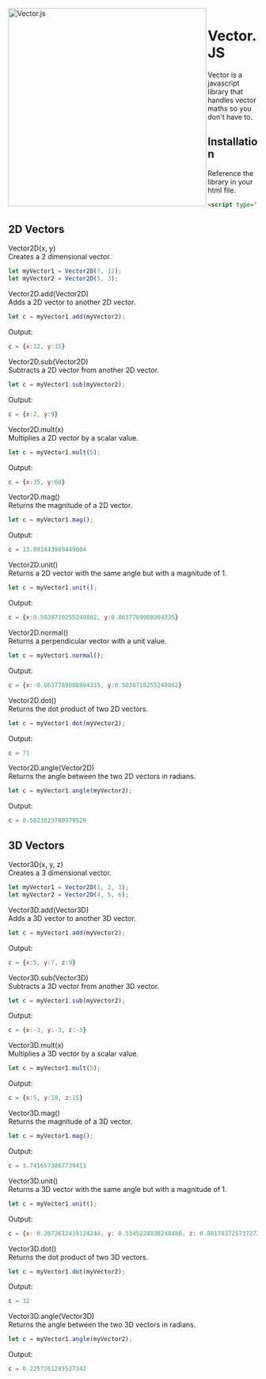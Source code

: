 <img alt="Vector.js" src="https://lh4.googleusercontent.com/ax4nwt3f5fLzLdpKjy9L0EmrtnlRQpz5-m4iZCVnGT5VeyJiU6o06JrQ8FbqOqdrJzdIo6GW_TeESHEkGFUS=w1920-h937" align="left" width="400">

# Vector.JS

Vector is a javascript library that handles vector maths so you don't have to.

## Installation

Reference the library in your html file.

```html
<script type="text/javascript" src="vector.js"></script>
```

## 2D Vectors
Vector2D(x, y)  
Creates a 2 dimensional vector.

```javascript
let myVector1 = Vector2D(7, 12);
let myVector2 = Vector2D(5, 3);
```

Vector2D.add(Vector2D)  
Adds a 2D vector to another 2D vector.

```javascript
let c = myVector1.add(myVector2);
```

Output:

```javascript
c = {x:12, y:15}
```

Vector2D.sub(Vector2D)  
Subtracts a 2D vector from another 2D vector.

```javascript
let c = myVector1.sub(myVector2);
```

Output:

```javascript
c = {x:2, y:9}
```

Vector2D.mult(x)  
Multiplies a 2D vector by a scalar value.

```javascript
let c = myVector1.mult(5);
```

Output:

```javascript
c = {x:35, y:60}
```

Vector2D.mag()  
Returns the magnitude of a 2D vector.

```javascript
let c = myVector1.mag();
```

Output:

```javascript
c = 13.892443989449804
```

Vector2D.unit()  
Returns a 2D vector with the same angle but with a magnitude of 1.

```javascript
let c = myVector1.unit();
```

Output:

```javascript
c = {x:0.5038710255240862, y:0.8637789008984335}
```

Vector2D.normal()  
Returns a perpendicular vector with a unit value.

```javascript
let c = myVector1.normal();
```

Output:

```javascript
c = {x:-0.8637789008984335, y:0.5038710255240862}
```

Vector2D.dot()  
Returns the dot product of two 2D vectors.

```javascript
let c = myVector1.dot(myVector2);
```

Output:

```javascript
c = 71
```

Vector2D.angle(Vector2D)  
Returns the angle between the two 2D vectors in radians.

```javascript
let c = myVector1.angle(myVector2);
```

Output:

```javascript
c = 0.5023023780979529
```

## 3D Vectors
Vector3D(x, y, z)  
Creates a 3 dimensional vector.

```javascript
let myVector1 = Vector2D(1, 2, 3);
let myVector2 = Vector2D(4, 5, 6);
```

Vector3D.add(Vector3D)  
Adds a 3D vector to another 3D vector.

```javascript
let c = myVector1.add(myVector2);
```

Output:

```javascript
c = {x:5, y:7, z:9}
```

Vector3D.sub(Vector3D)  
Subtracts a 3D vector from another 3D vector.

```javascript
let c = myVector1.sub(myVector2);
```

Output:

```javascript
c = {x:-3, y:-3, z:-3}
```

Vector3D.mult(x)  
Multiplies a 3D vector by a scalar value.

```javascript
let c = myVector1.mult(5);
```

Output:

```javascript
c = {x:5, y:10, z:15}
```

Vector3D.mag()  
Returns the magnitude of a 3D vector.

```javascript
let c = myVector1.mag();
```

Output:

```javascript
c = 3.7416573867739413
```

Vector3D.unit()  
Returns a 3D vector with the same angle but with a magnitude of 1.

```javascript
let c = myVector1.unit();
```

Output:

```javascript
c = {x: 0.2672612419124244, y: 0.5345224838248488, z: 0.8017837257372732}
```

Vector3D.dot()  
Returns the dot product of two 3D vectors.

```javascript
let c = myVector1.dot(myVector2);
```

Output:

```javascript
c = 32
```

Vector3D.angle(Vector3D)  
Returns the angle between the two 3D vectors in radians.

```javascript
let c = myVector1.angle(myVector2);
```

Output:

```javascript
c = 0.2257261285527342
```

